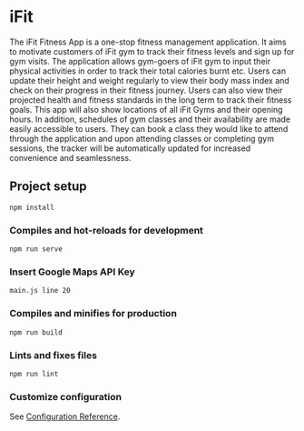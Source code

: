 # iFit

The iFit Fitness App is a one-stop fitness management application. It aims to motivate customers of iFit gym to track their fitness levels and sign up for gym visits. The application allows gym-goers of iFit gym to input their physical activities in order to track their total calories burnt etc. Users can update their height and weight regularly to view their body mass index and check on their progress in their fitness journey. Users can also view their projected health and fitness standards in the long term to track their fitness goals. This app will also show locations of all iFit Gyms and their opening hours. In addition, schedules of gym classes and their availability are made easily accessible to users. They can book a class they would like to attend through the application and upon attending classes or completing gym sessions, the tracker will be automatically updated for increased convenience and seamlessness.


## Project setup
```
npm install
```

### Compiles and hot-reloads for development
```
npm run serve
```

### Insert Google Maps API Key
```
main.js line 20
```

### Compiles and minifies for production
```
npm run build
```

### Lints and fixes files
```
npm run lint
```

### Customize configuration
See [Configuration Reference](https://cli.vuejs.org/config/).
